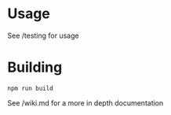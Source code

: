 # Usage    
See /testing for usage    
   
# Building     
<code>npm run build</code>    

See /wiki.md for a more in depth documentation   